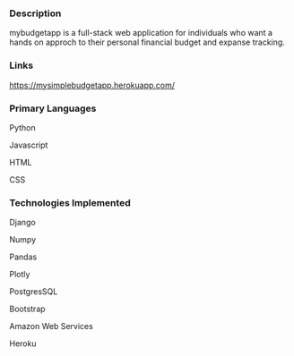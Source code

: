 ### Description

mybudgetapp is a full-stack web application for individuals who want a hands on approch to their personal financial budget and expanse tracking.

### Links

https://mysimplebudgetapp.herokuapp.com/

### Primary Languages

Python

Javascript

HTML

CSS

### Technologies Implemented

Django

Numpy

Pandas

Plotly

PostgresSQL

Bootstrap

Amazon Web Services

Heroku






